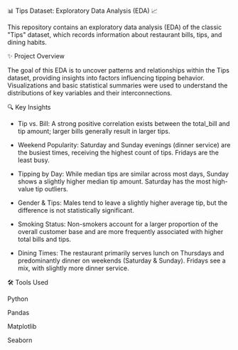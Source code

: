 📊 Tips Dataset: Exploratory Data Analysis (EDA) 📈

This repository contains an exploratory data analysis (EDA) of the classic "Tips" dataset, which records information about restaurant bills, tips, and dining habits.

✨ Project Overview

The goal of this EDA is to uncover patterns and relationships within the Tips dataset, providing insights into factors influencing tipping behavior. Visualizations and basic statistical summaries were used to understand the distributions of key variables and their interconnections.

🔍 Key Insights

- Tip vs. Bill: A strong positive correlation exists between the total_bill and tip amount; larger bills generally result in larger tips.

- Weekend Popularity: Saturday and Sunday evenings (dinner service) are the busiest times, receiving the highest count of tips. Fridays are the least busy.

- Tipping by Day: While median tips are similar across most days, Sunday shows a slightly higher median tip amount. Saturday has the most high-value tip outliers.

- Gender & Tips: Males tend to leave a slightly higher average tip, but the difference is not statistically significant.

- Smoking Status: Non-smokers account for a larger proportion of the overall customer base and are more frequently associated with higher total bills and tips.

- Dining Times: The restaurant primarily serves lunch on Thursdays and predominantly dinner on weekends (Saturday & Sunday). Fridays see a mix, with slightly more dinner service.

🛠️ Tools Used

Python

Pandas

Matplotlib

Seaborn
